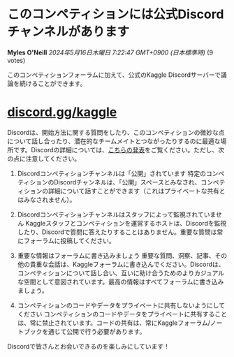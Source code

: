 # このコンペティションには公式Discordチャンネルがあります

**Myles O'Neill** *2024年5月16日木曜日 7:22:47 GMT+0900 (日本標準時)* (9 votes)

このコンペティションフォーラムに加えて、公式のKaggle Discordサーバーで議論を続けることができます。

# [discord.gg/kaggle](http://discord.gg/kaggle)

Discordは、開始方法に関する質問をしたり、このコンペティションの微妙な点について話し合ったり、潜在的なチームメイトとつながったりするのに最適な場所です。Discordの詳細については、[こちらの発表](https://www.kaggle.com/discussions/general/429933)をご覧ください。ただし、次の点に注意してください。

1. Discordコンペティションチャンネルは「公開」されています
特定のコンペティションのDiscordチャンネルは、「公開」スペースとみなされ、コンペティションの詳細について話すことができます（これはプライベートな共有とはみなされません）。

2. Discordコンペティションチャンネルはスタッフによって監視されていません
Kaggleスタッフとコンペティションを運営するホストは、Discordを監視したり、Discordで質問に答えたりすることはありません。重要な質問は常にフォーラムに投稿してください。

3. 重要な情報はフォーラムに書き込みましょう
重要な質問、洞察、記事、その他の貴重な会話は、Kaggleフォーラムに書き込んでください。Discordは、コンペティションについて話し合い、互いに助け合うためのよりカジュアルな空間として意図されています。最高の情報はすべてフォーラムに書き込みましょう。

4. コンペティションのコードやデータをプライベートに共有しないようにしてください
コンペティションのコードやデータをプライベートに共有することは、常に禁止されています。コードの共有は、常にKaggleフォーラム/ノートブックを通じて公開で行う必要があります。

Discordで皆さんとお会いできるのを楽しみにしています！

